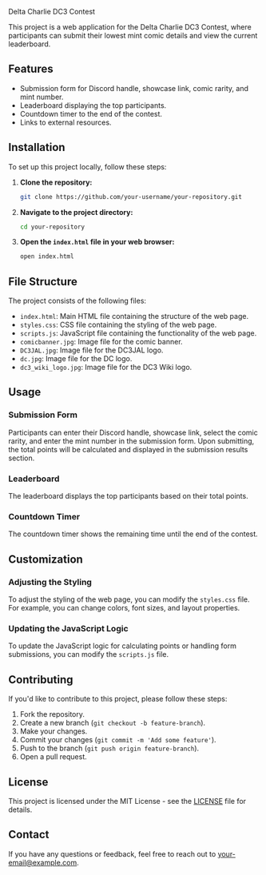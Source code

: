  Delta Charlie DC3 Contest

This project is a web application for the Delta Charlie DC3 Contest, where participants can submit their lowest mint comic details and view the current leaderboard.

## Features

- Submission form for Discord handle, showcase link, comic rarity, and mint number.
- Leaderboard displaying the top participants.
- Countdown timer to the end of the contest.
- Links to external resources.

## Installation

To set up this project locally, follow these steps:

1. **Clone the repository:**
    ```bash
    git clone https://github.com/your-username/your-repository.git
    ```

2. **Navigate to the project directory:**
    ```bash
    cd your-repository
    ```

3. **Open the `index.html` file in your web browser:**
    ```bash
    open index.html
    ```

## File Structure

The project consists of the following files:

- `index.html`: Main HTML file containing the structure of the web page.
- `styles.css`: CSS file containing the styling of the web page.
- `scripts.js`: JavaScript file containing the functionality of the web page.
- `comicbanner.jpg`: Image file for the comic banner.
- `DC3JAL.jpg`: Image file for the DC3JAL logo.
- `dc.jpg`: Image file for the DC logo.
- `dc3_wiki_logo.jpg`: Image file for the DC3 Wiki logo.

## Usage

### Submission Form

Participants can enter their Discord handle, showcase link, select the comic rarity, and enter the mint number in the submission form. Upon submitting, the total points will be calculated and displayed in the submission results section.

### Leaderboard

The leaderboard displays the top participants based on their total points.

### Countdown Timer

The countdown timer shows the remaining time until the end of the contest.

## Customization

### Adjusting the Styling

To adjust the styling of the web page, you can modify the `styles.css` file. For example, you can change colors, font sizes, and layout properties.

### Updating the JavaScript Logic

To update the JavaScript logic for calculating points or handling form submissions, you can modify the `scripts.js` file.

## Contributing

If you'd like to contribute to this project, please follow these steps:

1. Fork the repository.
2. Create a new branch (`git checkout -b feature-branch`).
3. Make your changes.
4. Commit your changes (`git commit -m 'Add some feature'`).
5. Push to the branch (`git push origin feature-branch`).
6. Open a pull request.

## License

This project is licensed under the MIT License - see the [LICENSE](LICENSE) file for details.

## Contact

If you have any questions or feedback, feel free to reach out to [your-email@example.com](mailto:your-email@example.com).
